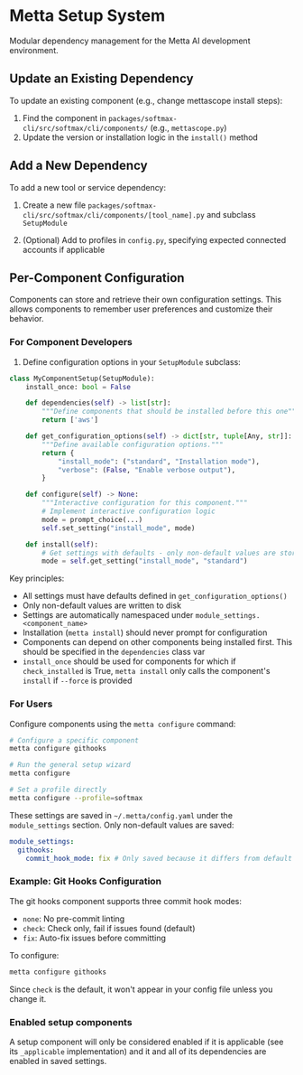 # Metta Setup System

Modular dependency management for the Metta AI development environment.

## Update an Existing Dependency

To update an existing component (e.g., change mettascope install steps):

1. Find the component in `packages/softmax-cli/src/softmax/cli/components/` (e.g., `mettascope.py`)
2. Update the version or installation logic in the `install()` method

## Add a New Dependency

To add a new tool or service dependency:

1. Create a new file `packages/softmax-cli/src/softmax/cli/components/[tool_name].py` and subclass `SetupModule`

2. (Optional) Add to profiles in `config.py`, specifying expected connected accounts if applicable

## Per-Component Configuration

Components can store and retrieve their own configuration settings. This allows components to remember user preferences
and customize their behavior.

### For Component Developers

1. Define configuration options in your `SetupModule` subclass:

```python
class MyComponentSetup(SetupModule):
    install_once: bool = False

    def dependencies(self) -> list[str]:
        """Define components that should be installed before this one"""
        return ['aws']

    def get_configuration_options(self) -> dict[str, tuple[Any, str]]:
        """Define available configuration options."""
        return {
            "install_mode": ("standard", "Installation mode"),
            "verbose": (False, "Enable verbose output"),
        }

    def configure(self) -> None:
        """Interactive configuration for this component."""
        # Implement interactive configuration logic
        mode = prompt_choice(...)
        self.set_setting("install_mode", mode)

    def install(self):
        # Get settings with defaults - only non-default values are stored
        mode = self.get_setting("install_mode", "standard")
```

Key principles:

- All settings must have defaults defined in `get_configuration_options()`
- Only non-default values are written to disk
- Settings are automatically namespaced under `module_settings.<component_name>`
- Installation (`metta install`) should never prompt for configuration
- Components can depend on other components being installed first. This should be specified in the `dependencies` class
  var
- `install_once` should be used for components for which if `check_installed` is True, `metta install` only calls the
  component's `install` if `--force` is provided

### For Users

Configure components using the `metta configure` command:

```bash
# Configure a specific component
metta configure githooks

# Run the general setup wizard
metta configure

# Set a profile directly
metta configure --profile=softmax
```

These settings are saved in `~/.metta/config.yaml` under the `module_settings` section. Only non-default values are
saved:

```yaml
module_settings:
  githooks:
    commit_hook_mode: fix # Only saved because it differs from default "check"
```

### Example: Git Hooks Configuration

The git hooks component supports three commit hook modes:

- `none`: No pre-commit linting
- `check`: Check only, fail if issues found (default)
- `fix`: Auto-fix issues before committing

To configure:

```bash
metta configure githooks
```

Since `check` is the default, it won't appear in your config file unless you change it.

### Enabled setup components

A setup component will only be considered enabled if it is applicable (see its `_applicable` implementation) and it and
all of its dependencies are enabled in saved settings.
